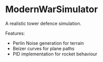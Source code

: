 # ModernWarSimulator

A realistic tower defence simulation.

Features:
  - Perlin Noise generation for terrain
  - Beizer curves for plane paths
  - PID implementation for rocket behaviour
